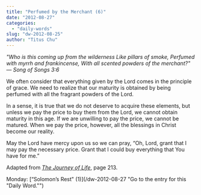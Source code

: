 ```yaml
---
title: "Perfumed by the Merchant (6)"
date: "2012-08-27"
categories: 
  - "daily-words"
slug: "dw-2012-08-25"
author: "Titus Chu"
---
```


_"Who is this coming up from the wilderness Like pillars of smoke, Perfumed with myrrh and frankincense, With all scented powders of the merchant?"_ _— Song of Songs 3:6_

We often consider that everything given by the Lord comes in the principle of grace. We need to realize that our maturity is obtained by being perfumed with all the fragrant powders of the Lord.

In a sense, it is true that we do not deserve to acquire these elements, but unless we pay the price to buy them from the Lord, we cannot obtain maturity in this age. If we are unwilling to pay the price, we cannot be matured. When we pay the price, however, all the blessings in Christ become our reality.

May the Lord have mercy upon us so we can pray, “Oh, Lord, grant that I may pay the necessary price. Grant that I could buy everything that You have for me.”

Adapted from _[The Journey of Life](/book-journey "Go to the listing for this book.")_, page 213.

Monday: [“Solomon’s Rest" (1)](/dw-2012-08-27 "Go to the entry for this "Daily Word."")
